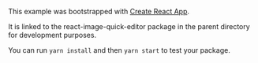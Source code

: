This example was bootstrapped with [Create React App](https://github.com/facebook/create-react-app).

It is linked to the react-image-quick-editor package in the parent directory for development purposes.

You can run `yarn install` and then `yarn start` to test your package.
